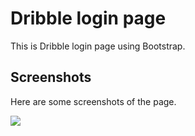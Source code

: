 # Dribble login page
This is Dribble login page using Bootstrap.


## Screenshots
Here are some screenshots of the page.

<img src="https://user-images.githubusercontent.com/85190876/193469666-90c6da10-2406-4ba4-b64b-38f8ee9a6918.png" />


